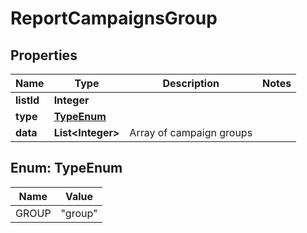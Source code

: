 

# ReportCampaignsGroup


## Properties

| Name | Type | Description | Notes |
|------------ | ------------- | ------------- | -------------|
|**listId** | **Integer** |  |  |
|**type** | [**TypeEnum**](#TypeEnum) |  |  |
|**data** | **List&lt;Integer&gt;** | Array of campaign groups |  |



## Enum: TypeEnum

| Name | Value |
|---- | -----|
| GROUP | &quot;group&quot; |



